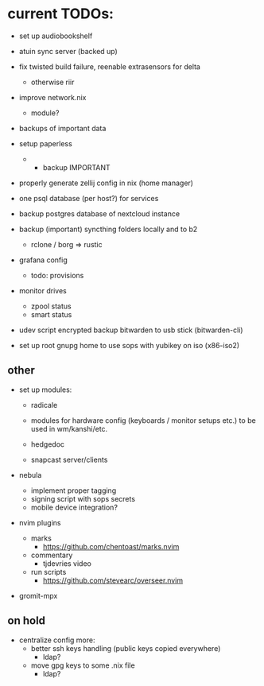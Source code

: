 # current TODOs:

- set up audiobookshelf
- atuin sync server (backed up)

- fix twisted build failure, reenable extrasensors for delta
    - otherwise riir

- improve network.nix
    - module?

- backups of important data

- setup paperless
    - + backup IMPORTANT

- properly generate zellij config in nix (home manager)

- one psql database (per host?) for services
- backup postgres database of nextcloud instance
- backup (important) syncthing folders locally and to b2
    - rclone / borg => rustic

- grafana config
    - todo: provisions

- monitor drives
    - zpool status
    - smart status

- udev script encrypted backup bitwarden to usb stick (bitwarden-cli)
- set up root gnupg home to use sops with yubikey on iso (x86-iso2)

## other

- set up modules:
    - radicale

    - modules for hardware config (keyboards / monitor setups etc.) to be used in wm/kanshi/etc.

    - hedgedoc
    - snapcast server/clients

- nebula
    - implement proper tagging
    - signing script with sops secrets
    - mobile device integration?

- nvim plugins
    - marks
        - https://github.com/chentoast/marks.nvim
    - commentary
        - tjdevries video
    - run scripts
        - https://github.com/stevearc/overseer.nvim

- gromit-mpx

## on hold

- centralize config more:
    - better ssh keys handling (public keys copied everywhere)
        - ldap?
    - move gpg keys to some .nix file
        - ldap?
